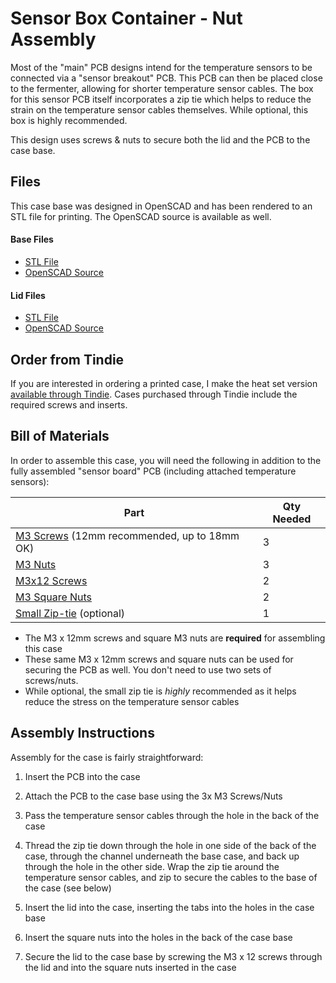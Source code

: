 # Sensor Box Container - Nut Assembly

Most of the "main" PCB designs intend for the temperature sensors to be connected via a "sensor breakout" PCB. This PCB can then be placed close to the fermenter, allowing for shorter temperature sensor cables. The box for this sensor PCB itself incorporates a zip tie which helps to reduce the strain on the temperature sensor cables themselves. While optional, this box is highly recommended. 

This design uses screws & nuts to secure both the lid and the PCB to the case base. 



## Files

This case base was designed in OpenSCAD and has been rendered to an STL file for printing. The OpenSCAD source is available as well.

#### Base Files

- [STL File](Sensor%20Box%20-%20Nuts.stl)
- [OpenSCAD Source](Sensor%20Box%20-%20Nuts.scad)

#### Lid Files

- [STL File](Sensor%20Box%20Lid%20-%20Nuts.stl)
- [OpenSCAD Source](Sensor%20Box%20Lid%20-%20Nuts.scad)



## Order from Tindie

If you are interested in ordering a printed case, I make the heat set version [available through Tindie](https://www.tindie.com/products/thorrak/brewpi-esp-sensor-breakout-case/). Cases purchased through Tindie include the required screws and inserts.



## Bill of Materials

In order to assemble this case, you will need the following in addition to the fully assembled "sensor board" PCB (including attached temperature sensors):

| Part                                                         | Qty Needed |
| ------------------------------------------------------------ | ---------- |
| [M3 Screws](https://www.amazon.com/Machine-Finish-Phillips-M3-0-5-Threaded/dp/B00F33TR9O/ref=sr_1_1?dchild=1&keywords=m3+pan+philips+12mm&qid=1591136043&sr=8-1) (12mm recommended, up to 18mm OK) | 3          |
| [M3 Nuts](https://www.amazon.com/Shapenty-100PCS-Stainless-Female-Fastener/dp/B071NLDW56/ref=sr_1_2?crid=1K1Q8HP9NJHDT&dchild=1&keywords=m3+nuts&qid=1591135900&s=hi&sprefix=m3+nuts%2Ctools%2C158&sr=1-2) | 3          |
| [M3x12 Screws](https://www.amazon.com/Machine-Finish-Phillips-M3-0-5-Threaded/dp/B00F33TR9O/ref=sr_1_1?dchild=1&keywords=m3+pan+philips+12mm&qid=1591136043&sr=8-1) | 2          |
| [M3 Square Nuts](https://www.amazon.com/gp/product/B06XPFLNBS/ref=ppx_yo_dt_b_search_asin_title?ie=UTF8&psc=1) | 2          |
| [Small Zip-tie](https://www.amazon.com/100-Piece-Multi-Purpose-Nylon-Ties/dp/B07TB7QMSH/ref=sr_1_5?dchild=1&keywords=small+zip+tie&qid=1591141712&sr=8-5) (optional) | 1          |

- The M3 x 12mm screws and square M3 nuts are **required** for assembling this case
- These same M3 x 12mm screws and square nuts can be used for securing the PCB as well. You don't need to use two sets of screws/nuts.
- While optional, the small zip tie is *highly* recommended as it helps reduce the stress on the temperature sensor cables



## Assembly Instructions

Assembly for the case is fairly straightforward:

1. Insert the PCB into the case

2. Attach the PCB to the case base using the 3x M3 Screws/Nuts

3. Pass the temperature sensor cables through the hole in the back of the case

4. Thread the zip tie down through the hole in one side of the back of the case, through the channel underneath the base case, and back up through the hole in the other side. Wrap the zip tie around the temperature sensor cables, and zip to secure the cables to the base of the case (see below)

5. Insert the lid into the case, inserting the tabs into the holes in the case base

6. Insert the square nuts into the holes in the back of the case base

7. Secure the lid to the case base by screwing the M3 x 12 screws through the lid and into the square nuts inserted in the case

